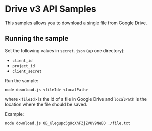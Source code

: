 # Drive v3 API Samples

This samples allows you to download a single file from Google Drive.

## Running the sample

Set the following values in `secret.json` (up one directory):

* `client_id`
* `project_id`
* `client_secret`

Run the sample:

```
node download.js <fileId> <localPath>
```

where `<fileId>` is the id of a file in Google Drive and `localPath` is the location
where the file should be saved.

Example:

```
node download.js 0B_Klegupc5gUcXhFZjZVUV9NeE0 ./file.txt
```
